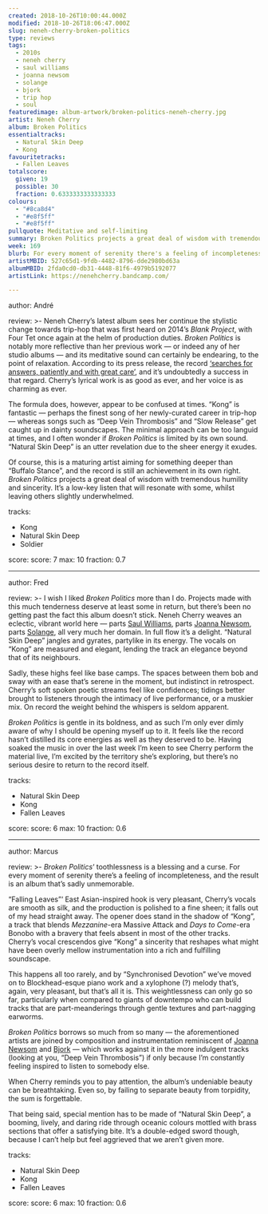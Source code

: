 ```yaml
---
created: 2018-10-26T10:00:44.000Z
modified: 2018-10-26T18:06:47.000Z
slug: neneh-cherry-broken-politics
type: reviews
tags:
  - 2010s
  - neneh cherry
  - saul williams
  - joanna newsom
  - solange
  - bjork
  - trip hop
  - soul
featuredimage: album-artwork/broken-politics-neneh-cherry.jpg
artist: Neneh Cherry
album: Broken Politics
essentialtracks:
  - Natural Skin Deep
  - Kong
favouritetracks:
  - Fallen Leaves
totalscore:
  given: 19
  possible: 30
  fraction: 0.6333333333333333
colours:
  - "#8ca8d4"
  - "#e8f5ff"
  - "#e8f5ff"
pullquote: Meditative and self-limiting
summary: Broken Politics projects a great deal of wisdom with tremendous humility and sincerity. It's a low-key listen that will resonate with some, whilst leaving others slightly underwhelmed.
week: 169
blurb: For every moment of serenity there's a feeling of incompleteness, and the result is an album that's sadly unmemorable.
artistMBID: 527c65d1-9fdb-4482-8796-dde2980bd63a
albumMBID: 2fda0cd0-db31-4448-81f6-4979b5192077
artistLink: https://nenehcherry.bandcamp.com/

---
```


author: André

review: >-
  Neneh Cherry’s latest album sees her continue the stylistic change towards trip-hop that was first heard on 2014’s *Blank Project*, with Four Tet once again at the helm of production duties. *Broken Politics* is notably more reflective than her previous work — or indeed any of her studio albums — and its meditative sound can certainly be endearing, to the point of relaxation. According to its press release, the record [‘searches for answers, patiently and with great care’](https://nenehcherry.bandcamp.com/), and it’s undoubtedly a success in that regard. Cherry’s lyrical work is as good as ever, and her voice is as charming as ever.

  The formula does, however, appear to be confused at times. “Kong” is fantastic — perhaps the finest song of her newly-curated career in trip-hop — whereas songs such as “Deep Vein Thrombosis” and “Slow Release” get caught up in dainty soundscapes. The minimal approach can be too languid at times, and I often wonder if *Broken Politics* is limited by its own sound. “Natural Skin Deep” is an utter revelation due to the sheer energy it exudes.
  
  Of course, this is a maturing artist aiming for something deeper than “Buffalo Stance”, and the record is still an achievement in its own right. *Broken Politics* projects a great deal of wisdom with tremendous humility and sincerity. It’s a low-key listen that will resonate with some, whilst leaving others slightly underwhelmed.

tracks:
  - Kong
  - ­­Natural Skin Deep
  - ­­Soldier

score:
  score: 7
  max: 10
  fraction: 0.7

---

author: Fred

review: >-
  I wish I liked *Broken Politics* more than I do. Projects made with this much tenderness deserve at least some in return, but there’s been no getting past the fact this album doesn’t stick. Neneh Cherry weaves an eclectic, vibrant world here — parts [Saul Williams](/reviews/saul-williams-martyr-loser-king/), parts [Joanna Newsom](/reviews/joanna-newsom-divers/), parts [Solange](/reviews/solange-a-seat-at-the-table/), all very much her domain. In full flow it’s a delight. “Natural Skin Deep” jangles and gyrates, partylike in its energy. The vocals on “Kong” are measured and elegant, lending the track an elegance beyond that of its neighbours.

  Sadly, these highs feel like base camps. The spaces between them bob and sway with an ease that’s serene in the moment, but indistinct in retrospect. Cherry’s soft spoken poetic streams feel like confidences; tidings better brought to listeners through the intimacy of live performance, or a muskier mix. On record the weight behind the whispers is seldom apparent.

  *Broken Politics* is gentle in its boldness, and as such I’m only ever dimly aware of why I should be opening myself up to it. It feels like the record hasn’t distilled its core energies as well as they deserved to be. Having soaked the music in over the last week I’m keen to see Cherry perform the material live, I’m excited by the territory she’s exploring, but there’s no serious desire to return to the record itself.

tracks:
  - Natural Skin Deep
  - ­­Kong
  - ­­Fallen Leaves

score:
  score: 6
  max: 10
  fraction: 0.6

---

author: Marcus

review: >-
  *Broken Politics*‘ toothlessness is a blessing and a curse. For every moment of serenity there’s a feeling of incompleteness, and the result is an album that’s sadly unmemorable.

  “Falling Leaves”‘ East Asian-inspired hook is very pleasant, Cherry’s vocals are smooth as silk, and the production is polished to a fine sheen; it falls out of my head straight away. The opener does stand in the shadow of “Kong”, a track that blends *Mezzanine*-era Massive Attack and *Days to Come*-era Bonobo with a bravery that feels absent in most of the other tracks. Cherry’s vocal crescendos give “Kong” a sincerity that reshapes what might have been overly mellow instrumentation into a rich and fulfilling soundscape.

  This happens all too rarely, and by “Synchronised Devotion” we’ve moved on to Blockhead-esque piano work and a xylophone (?) melody that’s, again, very pleasant, but that’s all it is. This weightlessness can only go so far, particularly when compared to giants of downtempo who can build tracks that are part-meanderings through gentle textures and part-nagging earworms.

  *Broken Politics* borrows so much from so many — the aforementioned artists are joined by composition and instrumentation reminiscent of [Joanna Newsom](/reviews/joanna-newsom-divers/) and [Bjork](/reviews/bjork-debut/) — which works against it in the more indulgent tracks (looking at you, “Deep Vein Thrombosis”) if only because I’m constantly feeling inspired to listen to somebody else.

  When Cherry reminds you to pay attention, the album’s undeniable beauty can be breathtaking. Even so, by failing to separate beauty from torpidity, the sum is forgettable.

  That being said, special mention has to be made of “Natural Skin Deep”, a booming, lively, and daring ride through oceanic colours mottled with brass sections that offer a satisfying bite. It’s a double-edged sword though, because I can’t help but feel aggrieved that we aren’t given more.

tracks:
  - Natural Skin Deep
  - ­­Kong
  - ­­Fallen Leaves
  
score:
  score: 6
  max: 10
  fraction: 0.6
